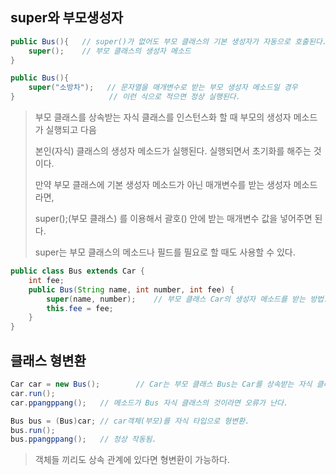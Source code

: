 ## super와 부모생성자

```java
public Bus(){	// super()가 없어도 부모 클래스의 기본 생성자가 자동으로 호출된다.
	super();	// 부모 클래스의 생성자 메소드
}
```

```java
public Bus(){
	super("소방차");	// 문자열을 매개변수로 받는 부모 생성자 메소드일 경우
}					  // 이런 식으로 적으면 정상 실행된다.
```

>부모 클래스를 상속받는 자식 클래스를 인스턴스화 할 때 부모의 생성자 메소드가 실행되고 다음
>
>본인(자식) 클래스의 생성자 메소드가 실행된다. 실행되면서 초기화를 해주는 것이다.
>
>만약 부모 클래스에 기본 생성자 메소드가 아닌 매개변수를 받는 생성자 메소드라면,
>
>super();(부모 클래스) 를 이용해서 괄호() 안에 받는 매개변수 값을 넣어주면 된다.
>
>super는 부모 클래스의 메소드나 필드를 필요로 할 때도 사용할 수 있다.

```java
public class Bus extends Car {
	int fee;
    public Bus(String name, int number, int fee) {
        super(name, number);	// 부모 클래스 Car의 생성자 메소드를 받는 방법.
        this.fee = fee;
    }
}
```

## 클래스 형변환

```java
Car car = new Bus();		// Car는 부모 클래스 Bus는 Car를 상속받는 자식 클래스.
car.run();
car.ppangppang();	// 메소드가 Bus 자식 클래스의 것이라면 오류가 난다.

Bus bus = (Bus)car;	// car객체(부모)를 자식 타입으로 형변환.
bus.run();
bus.ppangppang();	// 정상 작동됨.
```

> 객체들 끼리도 상속 관계에 있다면 형변환이 가능하다.

